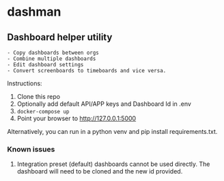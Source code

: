# dashman

## Dashboard helper utility
    - Copy dashboards between orgs
    - Combine multiple dashboards
    - Edit dashboard settings
    - Convert screenboards to timeboards and vice versa.

Instructions:

1. Clone this repo
2. Optionally add default API/APP keys and Dashboard Id in .env
3. `docker-compose up`
4. Point your browser to http://127.0.0.1:5000

Alternatively, you can run in a python venv and pip install requirements.txt.

### Known issues
1. Integration preset (default) dashboards cannot be used directly.  The dashboard will need to be cloned and the new id provided.
